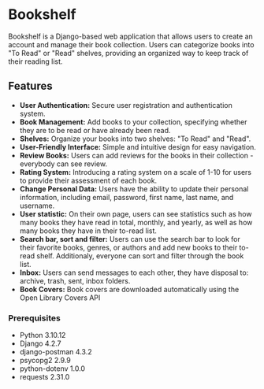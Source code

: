 # Bookshelf

Bookshelf is a Django-based web application that allows users to create an account and manage their book collection. Users can categorize books into "To Read" or "Read" shelves, providing an organized way to keep track of their reading list.

## Features

- **User Authentication:** Secure user registration and authentication system.
- **Book Management:** Add books to your collection, specifying whether they are to be read or have already been read.
- **Shelves:** Organize your books into two shelves: "To Read" and "Read".
- **User-Friendly Interface:** Simple and intuitive design for easy navigation.
- **Review Books:** Users can add reviews for the books in their collection - everybody can see review.
- **Rating System:** Introducing a rating system on a scale of 1-10 for users to provide their assessment of each book.
- **Change Personal Data:** Users have the ability to update their personal information, including email, password, first name, last name, and username.
- **User statistic:** On their own page, users can see statistics such as how many books they have read in total, monthly, and yearly, as well as how many books they have in their to-read list.
- **Search bar, sort and filter:** Users can use the search bar to look for their favorite books, genres, or authors and add new books to their to-read shelf. Additionaly, everyone can sort and filter through the book list. 
- **Inbox:** Users can send messages to each other, they have disposal to: archive, trash, sent, inbox folders.
- **Book Covers:** Book covers are downloaded automatically using the Open Library Covers API

### Prerequisites

- Python 3.10.12
- Django 4.2.7
- django-postman 4.3.2   
- psycopg2 2.9.9
- python-dotenv 1.0.0
- requests 2.31.0

